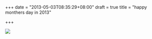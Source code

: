 +++
date = "2013-05-03T08:35:29+08:00"
draft = true
title = "happy monthers day in 2013"

+++



![](/images/happy_mother_day.jpg)